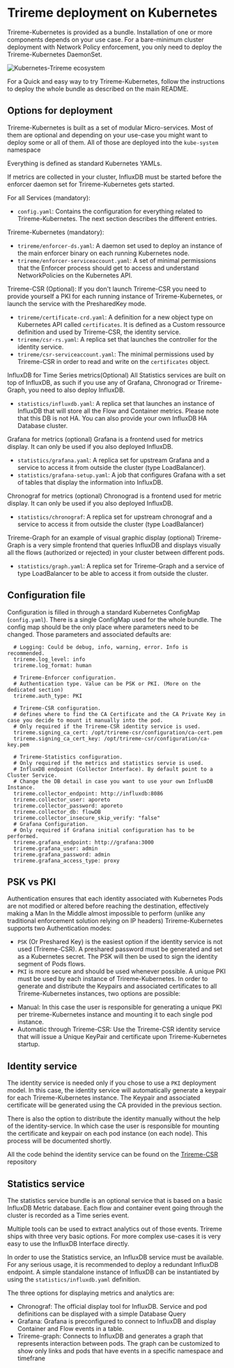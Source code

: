 # Trireme deployment on Kubernetes

Trireme-Kubernetes is provided as a bundle. Installation of one or more components depends on your use case. For a bare-minimum cluster deployment with Network Policy enforcement, you only need to deploy the Trireme-Kubernetes DaemonSet.

![Kubernetes-Trireme ecosystem](../docs/architecture.png)

For a Quick and easy way to try Trireme-Kubernetes, follow the instructions to deploy the whole bundle as described on the main README.

## Options for deployment

Trireme-Kubernetes is built as a set of modular Micro-services. Most of them are optional and depending on your use-case you might want to deploy some or all of them.
All of those are deployed into the `kube-system` namespace

Everything is defined as standard Kubernetes YAMLs.

If metrics are collected in your cluster, InfluxDB must be started before the enforcer daemon set for Trireme-Kubernetes gets started.

For all Services (mandatory):
* `config.yaml`: Contains the configuration for everything related to Trireme-Kubernetes. The next section describes the different entries.

Trireme-Kubernetes (mandatory):
* `trireme/enforcer-ds.yaml`: A daemon set used to deploy an instance of the main enforcer binary on each running Kubernetes node.
* `trireme/enforcer-serviceaccount.yaml`: A set of minimal permissions that the Enforcer process should get to access and understand NetworkPolicies on the Kubernetes API.

Trireme-CSR (Optional):
If you don't launch Trireme-CSR you need to provide yourself a PKI for each running instance of Trireme-Kubernetes, or launch the service with the PresharedKey mode.
* `trireme/certificate-crd.yaml`: A definition for a new object type on Kubernetes API called `certificates`. It is defined as a Custom ressource definition and used by Trireme-CSR, the identity service.
* `trireme/csr-rs.yaml`: A replica set that launches the controller for the identity service.
* `trireme/csr-serviceaccount.yaml`: The minimal permissions used by Trireme-CSR in order to read and write on the `certificates` object.

InfluxDB for Time Series metrics(Optional)
All Statistics services are built on top of InfluxDB, as such if you use any of Grafana, Chronograd or Trireme-Graph, you need to also deploy InfluxDB.
* `statistics/influxdb.yaml`: A replica set that launches an instance of InfluxDB that will store all the Flow and Container metrics. Please note that this DB is not HA. You can also provide your own InfluxDB HA Database cluster.

Grafana for metrics (optional)
Grafana is a frontend used for metrics display. It can only be used if you also deployed InfluxDB. 
* `statistics/grafana.yaml`: A replica set for upstream Grafana and a service to access it from outside the cluster (type LoadBalancer).
* `statistics/grafana-setup.yaml`: A job that configures Grafana with a set of tables that display the information into InfluxDB.

Chronograf for metrics (optional)
Chronograd is a frontend used for metric display. It can only be used if you also deployed InfluxDB.
* `statistics/chronograf`: A replica set for upstream chronograf and a service to access it from outside the cluster (type LoadBalancer)

Trireme-Graph for an example of visual graphic display (optional)
Trireme-Graph is a very simple frontend that queries InfluxDB and displays visually all the flows (authorized or rejected) in your cluster between different pods.
* `statistics/graph.yaml`: A replica set for Trireme-Graph and a service of type LoadBalancer to be able to access it from outside the cluster.

## Configuration file

Configuration is filled in through a standard Kubernetes ConfigMap (`config.yaml`). There is a single ConfigMap used for the whole bundle. The config map should be the only place where parameters need to be changed.
Those parameters and associated defaults are:

```
  # Logging: Could be debug, info, warning, error. Info is recommended.
  trireme.log_level: info
  trireme.log_format: human

  # Trireme-Enforcer configuration.
  # Authentication type. Value can be PSK or PKI. (More on the dedicated section)
  trireme.auth_type: PKI

  # Trireme-CSR configuration.
  # defines where to find the CA Certificate and the CA Private Key in case you decide to mount it manually into the pod.
  # Only required if the Trireme-CSR identity service is used.
  trireme.signing_ca_cert: /opt/trireme-csr/configuration/ca-cert.pem
  trireme.signing_ca_cert_key: /opt/trireme-csr/configuration/ca-key.pem

  # Trireme-Statistics configuration.
  # Only required if the metrics and statistics servie is used.
  # InfluxDB endpoint (Collector Interface). By default point to a Cluster Service.
  # Change the DB detail in case you want to use your own InfluxDB Instance.
  trireme.collector_endpoint: http://influxdb:8086
  trireme.collector_user: aporeto
  trireme.collector_password: aporeto
  trireme.collector_db: flowDB
  trireme.collector_insecure_skip_verify: "false"
  # Grafana Configuration.
  # Only required if Grafana initial configuration has to be performed. 
  trireme.grafana_endpoint: http://grafana:3000
  trireme.grafana_user: admin
  trireme.grafana_password: admin
  trireme.grafana_access_type: proxy
```

## PSK vs PKI

Authentication ensures that each identity associated with Kubernetes Pods are not modified or altered before reaching the destination, effectively making a Man In the Middle almost impossible to perform (unlike any traditional enforcement solution relying on IP headers)
Trireme-Kubernetes supports two Authentication modes:

* `PSK` (Or Preshared Key) is the easiest option if the identity service is not used (Trireme-CSR). A preshared password must be generated and set as a Kubernetes secret. The PSK will then be used to sign the identity segment of Pods flows.
* `PKI` is more secure and should be used whenever possible. A unique PKI must be used by each instance of Trireme-Kubernetes. In order to generate and distribute the Keypairs and associated certificates to all Trireme-Kubernetes instances, two options are possible:

- Manual: In this case the user is responsible for generating a unique PKI per trireme-Kubernetes instance and mounting it to each single pod instance.
- Automatic through Trireme-CSR: Use the Trireme-CSR identity service that will issue a Unique KeyPair and certificate upon Trireme-Kubernetes startup.

## Identity service

The identity service is needed only if you chose to use a `PKI` deployment model. In this case, the identity service will automatically generate a keypair for each Trireme-Kubernetes instance. The Keypair and associated certificate will be generated using the CA provided in the previous section.

There is also the option to distribute the identity manually without the help of the identity-service. In which case the user is responsible for mounting the certificate and keypair on each pod instance (on each node). This process will be documented shortly.

All the code behind the identity service can be found on the [Trireme-CSR](https://github.com/aporeto-inc/trireme-csr) repository

## Statistics service

The statistics service bundle is an optional service that is based on a basic InfluxDB Metric database. Each flow and container event going through the cluster is recorded as a Time series event.

Multiple tools can be used to extract analytics out of those events. Trireme ships with three very basic options. For more complex use-cases it is very easy to use the InfluxDB Interface directly.

In order to use the Statistics service, an InfluxDB service must be available. For any serious usage, it is recommended to deploy a redundant InfluxDB endpoint.
A simple standalone instance of InfluxDB can be instantiated by using the `statistics/influxdb.yaml` definition.

The three options for displaying metrics and analytics are:

* Chronograf: The official display tool for InfluxDB. Service and pod definitions can be displayed with a simple Database Query
* Grafana: Grafana is preconfigured to connect to InfluxDB and display Container and Flow events in a table.
* Trireme-graph: Connects to InfluxDB and generates a graph that represents interaction between pods. The graph can be customized to show only links and pods that have events in a specific namespace and timefrane
